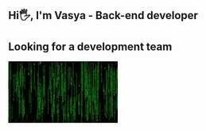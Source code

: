 ## Hi🖐, I'm Vasya - Back-end developer
## Looking for a development team
![Image](https://github.com/VasyaIT/VasyaIT/blob/main/code.gif)
<!--
**VasyaIT/VasyaIT** is a ✨ _special_ ✨ repository because its `README.md` (this file) appears on your GitHub profile.

Here are some ideas to get you started:

- 🔭 I’m currently working on ...
- 🌱 I’m currently learning ...
- 👯 I’m looking to collaborate on ...
- 🤔 I’m looking for help with ...
- 💬 Ask me about ...
- 📫 How to reach me: ...
- 😄 Pronouns: ...
- ⚡ Fun fact: ...
-->
